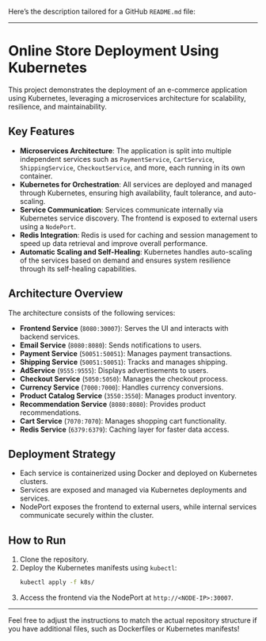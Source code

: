 Here’s the description tailored for a GitHub `README.md` file:

---

# Online Store Deployment Using Kubernetes

This project demonstrates the deployment of an e-commerce application using Kubernetes, leveraging a microservices architecture for scalability, resilience, and maintainability.

## Key Features

- **Microservices Architecture**: The application is split into multiple independent services such as `PaymentService`, `CartService`, `ShippingService`, `CheckoutService`, and more, each running in its own container.
- **Kubernetes for Orchestration**: All services are deployed and managed through Kubernetes, ensuring high availability, fault tolerance, and auto-scaling.
- **Service Communication**: Services communicate internally via Kubernetes service discovery. The frontend is exposed to external users using a `NodePort`.
- **Redis Integration**: Redis is used for caching and session management to speed up data retrieval and improve overall performance.
- **Automatic Scaling and Self-Healing**: Kubernetes handles auto-scaling of the services based on demand and ensures system resilience through its self-healing capabilities.
  
## Architecture Overview

The architecture consists of the following services:
- **Frontend Service** (`8080:30007`): Serves the UI and interacts with backend services.
- **Email Service** (`8080:8080`): Sends notifications to users.
- **Payment Service** (`50051:50051`): Manages payment transactions.
- **Shipping Service** (`50051:50051`): Tracks and manages shipping.
- **AdService** (`9555:9555`): Displays advertisements to users.
- **Checkout Service** (`5050:5050`): Manages the checkout process.
- **Currency Service** (`7000:7000`): Handles currency conversions.
- **Product Catalog Service** (`3550:3550`): Manages product inventory.
- **Recommendation Service** (`8080:8080`): Provides product recommendations.
- **Cart Service** (`7070:7070`): Manages shopping cart functionality.
- **Redis Service** (`6379:6379`): Caching layer for faster data access.

## Deployment Strategy

- Each service is containerized using Docker and deployed on Kubernetes clusters.
- Services are exposed and managed via Kubernetes deployments and services.
- NodePort exposes the frontend to external users, while internal services communicate securely within the cluster.

## How to Run

1. Clone the repository.
2. Deploy the Kubernetes manifests using `kubectl`:
    ```bash
    kubectl apply -f k8s/
    ```
3. Access the frontend via the NodePort at `http://<NODE-IP>:30007`.

---

Feel free to adjust the instructions to match the actual repository structure if you have additional files, such as Dockerfiles or Kubernetes manifests!
